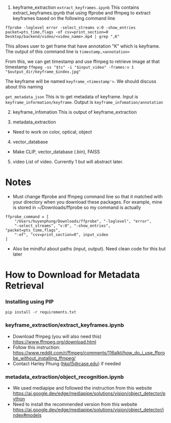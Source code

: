 1. keyframe_extraction
`extract_keyframes.ipynb`
This contains extract_keyframes.ipynb that using ffprobe and ffmpeg to extract keyframes based on the following command line

`ffprobe -loglevel error -select_streams v:0 -show_entries packet=pts_time,flags -of csv=print_section=0 Desktop/backend/video/<video_name>.mp4 | grep ",K"` 

This allows user to get frame that have annotation "K" which is keyframe. The output of this command line is `timestamp,<annotation>` 

From this, we can get timestamp and use ffmpeg to retrieve image at that timestamp
`ffmpeg -ss "$ts" -i "$input_video" -frames:v 1 "$output_dir/keyframe_$index.jpg"`

The keyframe will be named `keyframe_<timestamp'>`. We should discuss about this naming

`get_metadata_json`
This is to get metadata of keyframe. Input is `keyframe_information/keyframe`. Output is `keyframe_infomation/annotation`


2. keyframe_infomation 
This is output of keyframe_extraction

3. metadata_extraction
- Need to work on color, optical, object

4. vector_database
- Make CLIP, vector_database (.bin), FAISS

5. video
List of video. Currently 1 but will abstract later.

# Notes
- Must change ffprobe and ffmpeg command line so that it matched with your directory when you download these packages. For example, mine is stored in ~/Downloads/ffprobe so my command is actually 
```
ffprobe_command = [
    "/Users/huyenphung/Downloads/ffprobe", "-loglevel", "error", 
    "-select_streams", "v:0", "-show_entries", "packet=pts_time,flags", 
    "-of", "csv=print_section=0", input_video
]
``` 
- Also be mindful about paths (input, output). Need clean code for this but later

# How to Download for Metadata Retrieval
### Installing using PIP
`pip install -r requirements.txt`

### keyframe_extraction/extract_keyframes.ipynb
- Download ffmpeg (you will also need this) https://www.ffmpeg.org/download.html
- Follow this instruction: https://www.reddit.com/r/ffmpeg/comments/116alkt/how_do_i_use_ffprobe_without_installing_ffmpeg/
- Contact Harley Phung (hkp15@case.edu) if needed

### metadata_extraction/object_recognition.ipynb
- We used mediapipe and followed the instruction from this website https://ai.google.dev/edge/mediapipe/solutions/vision/object_detector/python
- Need to install the recommended version from this website https://ai.google.dev/edge/mediapipe/solutions/vision/object_detector/index#models
